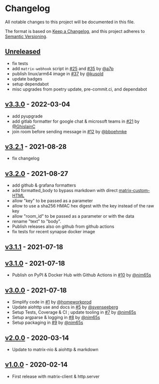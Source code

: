 # Changelog
All notable changes to this project will be documented in this file.

The format is based on [Keep a Changelog](https://keepachangelog.com/en/1.0.0/),
and this project adheres to [Semantic Versioning](https://semver.org/spec/v2.0.0.html).

## [Unreleased]

- fix tests
- add `matrix-webhook` script
  in [#25](https://github.com/nim65s/matrix-webhook/pull/25)
  and [#35](https://github.com/nim65s/matrix-webhook/pull/35)
  by [@a7p](https://github.com/a7p)
- publish linux/arm64 image
  in [#37](https://github.com/nim65s/matrix-webhook/pull/35)
  by [@kusold](https://github.com/kusold)
- update badges
- setup dependabot
- misc upgrades from poetry update, pre-commit.ci, and dependabot

## [v3.3.0] - 2022-03-04

- add pyupgrade
- add gitlab formatter for google chat & microsoft teams
  in [#21](https://github.com/nim65s/matrix-webhook/pull/21)
  by [@GhislainC](https://github.com/GhislainC)
- join room before sending message
  in [#12](https://github.com/nim65s/matrix-webhook/pull/12)
  by [@bboehmke](https://github.com/bboehmke)

## [v3.2.1] - 2021-08-28

- fix changelog

## [v3.2.0] - 2021-08-27

- add github & grafana formatters
- add formatted_body to bypass markdown with direct
  [matrix-custom-HTML](https://matrix.org/docs/spec/client_server/r0.6.1#m-room-message-msgtypes)
- allow "key" to be passed as a parameter
- allow to use a sha256 HMAC hex digest with the key instead of the raw key
- allow "room_id" to be passed as a parameter or with the data
- rename "text" to "body".
- Publish releases also on github from github actions
- fix tests for recent synapse docker image

## [v3.1.1] - 2021-07-18

## [v3.1.0] - 2021-07-18

- Publish on PyPI & Docker Hub with Github Actions
  in [#10](https://github.com/nim65s/matrix-webhook/pull/10)
  by [@nim65s](https://github.com/nim65s)

## [v3.0.0] - 2021-07-18

- Simplify code
  in [#1](https://github.com/nim65s/matrix-webhook/pull/1)
  by [@homeworkprod](https://github.com/homeworkprod)
- Update aiohttp use and docs
  in [#5](https://github.com/nim65s/matrix-webhook/pull/5)
  by [@svenseeberg](https://github.com/svenseeberg)
- Setup Tests, Coverage & CI ; update tooling
  in [#7](https://github.com/nim65s/matrix-webhook/pull/7)
  by [@nim65s](https://github.com/nim65s)
- Setup argparse & logging
  in [#8](https://github.com/nim65s/matrix-webhook/pull/8)
  by [@nim65s](https://github.com/nim65s)
- Setup packaging
  in [#9](https://github.com/nim65s/matrix-webhook/pull/9)
  by [@nim65s](https://github.com/nim65s)

## [v2.0.0] - 2020-03-14
- Update to matrix-nio & aiohttp & markdown

## [v1.0.0] - 2020-02-14
- First release with matrix-client & http.server

[Unreleased]: https://github.com/nim65s/matrix-webhook/compare/v3.3.0...master
[v3.3.0]: https://github.com/nim65s/matrix-webhook/compare/v3.2.1...v3.3.0
[v3.2.1]: https://github.com/nim65s/matrix-webhook/compare/v3.2.0...v3.2.1
[v3.2.0]: https://github.com/nim65s/matrix-webhook/compare/v3.1.1...v3.2.0
[v3.1.1]: https://github.com/nim65s/matrix-webhook/compare/v3.1.0...v3.1.1
[v3.1.0]: https://github.com/nim65s/matrix-webhook/compare/v3.0.0...v3.1.0
[v3.0.0]: https://github.com/nim65s/matrix-webhook/compare/v2.0.0...v3.0.0
[v2.0.0]: https://github.com/nim65s/matrix-webhook/compare/v1.0.0...v2.0.0
[v1.0.0]: https://github.com/nim65s/matrix-webhook/releases/tag/v1.0.0
